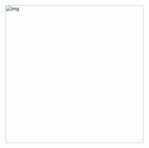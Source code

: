 <img width="430" alt="img" src="https://github.com/user-attachments/assets/3b19b920-a46d-4ff3-9e8e-a22700bd2a6b" />
